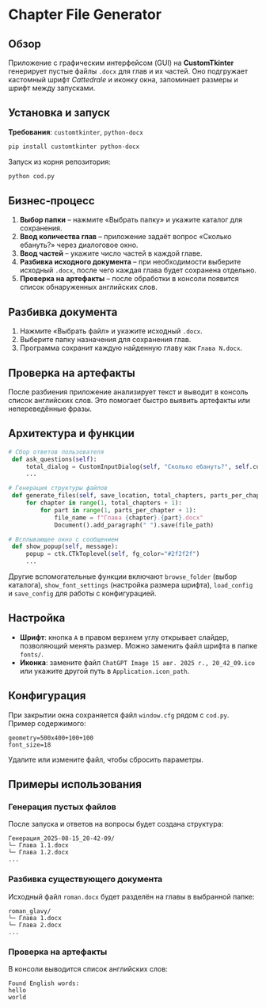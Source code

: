 # Chapter File Generator

## Обзор
Приложение с графическим интерфейсом (GUI) на **CustomTkinter** генерирует пустые файлы `.docx` для глав и их частей. Оно подгружает кастомный шрифт *Cattedrale* и иконку окна, запоминает размеры и шрифт между запусками.

## Установка и запуск
**Требования**: `customtkinter`, `python-docx`  
```bash
pip install customtkinter python-docx
```
Запуск из корня репозитория:
```bash
python cod.py
```

## Бизнес‑процесс
1. **Выбор папки** – нажмите «Выбрать папку» и укажите каталог для сохранения.
2. **Ввод количества глав** – приложение задаёт вопрос «Сколько ебануть?» через диалоговое окно.
3. **Ввод частей** – укажите число частей в каждой главе.
4. **Разбивка исходного документа** – при необходимости выберите исходный `.docx`, после чего каждая глава будет сохранена отдельно.
5. **Проверка на артефакты** – после обработки в консоли появится список обнаруженных английских слов.

## Разбивка документа
1. Нажмите «Выбрать файл» и укажите исходный `.docx`.
2. Выберите папку назначения для сохранения глав.
3. Программа сохранит каждую найденную главу как `Глава N.docx`.

## Проверка на артефакты
После разбиения приложение анализирует текст и выводит в консоль список английских слов.
Это помогает быстро выявить артефакты или непереведённые фразы.

## Архитектура и функции
```python
# Сбор ответов пользователя
 def ask_questions(self):
     total_dialog = CustomInputDialog(self, "Сколько ебануть?", self.custom_font, self.icon_path)
     ...

# Генерация структуры файлов
 def generate_files(self, save_location, total_chapters, parts_per_chapter):
     for chapter in range(1, total_chapters + 1):
         for part in range(1, parts_per_chapter + 1):
             file_name = f"Глава {chapter}.{part}.docx"
             Document().add_paragraph(" ").save(file_path)

# Всплывающее окно с сообщением
 def show_popup(self, message):
     popup = ctk.CTkToplevel(self, fg_color="#2f2f2f")
     ...
```
Другие вспомогательные функции включают `browse_folder` (выбор каталога), `show_font_settings` (настройка размера шрифта), `load_config` и `save_config` для работы с конфигурацией.

## Настройка
- **Шрифт**: кнопка `A` в правом верхнем углу открывает слайдер, позволяющий менять размер. Можно заменить файл шрифта в папке `fonts/`.
- **Иконка**: замените файл `ChatGPT Image 15 авг. 2025 г., 20_42_09.ico` или укажите другой путь в `Application.icon_path`.

## Конфигурация
При закрытии окна сохраняется файл `window.cfg` рядом с `cod.py`. Пример содержимого:
```
geometry=500x400+100+100
font_size=18
```
Удалите или измените файл, чтобы сбросить параметры.

## Примеры использования
### Генерация пустых файлов
После запуска и ответов на вопросы будет создана структура:
```
Генерация_2025-08-15_20-42-09/
└─ Глава 1.1.docx
└─ Глава 1.2.docx
...
```
### Разбивка существующего документа
Исходный файл `roman.docx` будет разделён на главы в выбранной папке:
```
roman_glavy/
└─ Глава 1.docx
└─ Глава 2.docx
...
```
### Проверка на артефакты
В консоли выводится список английских слов:
```
Found English words:
hello
world
```


